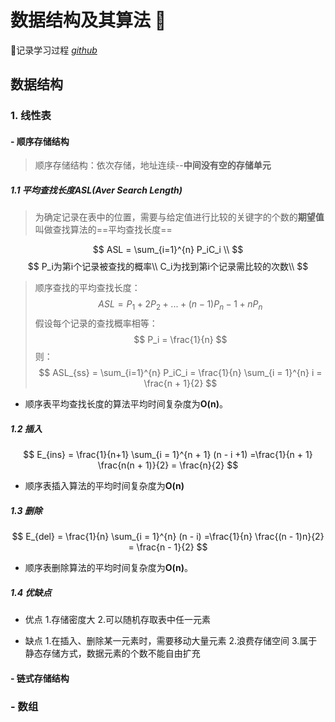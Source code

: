 
# 数据结构及其算法 👋

🔗记录学习过程 *[github](https://github.com/Hidtly/data-structure-algorithm)*

## 数据结构

### 1. 线性表

#### - 顺序存储结构
  
 >顺序存储结构：依次存储，地址连续--**中间没有空的存储单元**

##### 1.1 平均查找长度ASL(Aver Search Length)

>为确定记录在表中的位置，需要与给定值进行比较的关键字的个数的**期望值**叫做查找算法的==平均查找长度==

$$
    ASL = \sum_{i=1}^{n} P_iC_i \\
$$
$$
    P_i为第i个记录被查找的概率\\
    C_i为找到第i个记录需比较的次数\\
$$
>顺序查找的平均查找长度：
$$
ASL = P_1 + 2P_2+...+(n-1)P_n-1+nP_n
$$
>假设每个记录的查找概率相等：
$$
P_i = \frac{1}{n} 
$$
>则：
$$
    ASL_{ss} = \sum_{i=1}^{n} P_iC_i = \frac{1}{n} \sum_{i = 1}^{n} i = \frac{n + 1}{2}
$$

- 顺序表平均查找长度的算法平均时间复杂度为**O(n)**。

##### 1.2 插入

$$
    E_{ins} = \frac{1}{n+1} \sum_{i = 1}^{n + 1} (n - i +1) =\frac{1}{n + 1} \frac{n(n + 1)}{2} = \frac{n}{2}
$$

- 顺序表插入算法的平均时间复杂度为**O(n)**

##### 1.3 删除

$$
    E_{del} = \frac{1}{n} \sum_{i = 1}^{n} (n - i) =\frac{1}{n} \frac{(n - 1)n}{2} = \frac{n - 1}{2}
$$

- 顺序表删除算法的平均时间复杂度为**O(n)**。

##### 1.4 优缺点

- 优点
  1.存储密度大
  2.可以随机存取表中任一元素

- 缺点
  1.在插入、删除某一元素时，需要移动大量元素
  2.浪费存储空间
  3.属于静态存储方式，数据元素的个数不能自由扩充

#### - 链式存储结构

### - 数组
